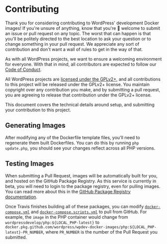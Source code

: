 # Contributing

Thank you for considering contributing to WordPress' development Docker images! If you're unsure of anything, know that you're 💯 welcome to submit an issue or pull request on any topic. The worst that can happen is that you'll be politely directed to the best location to ask your question or to change something in your pull request. We appreciate any sort of contribution and don't want a wall of rules to get in the way of that.

As with all WordPress projects, we want to ensure a welcoming environment for everyone. With that in mind, all contributors are expected to follow our [Code of Conduct](/CODE_OF_CONDUCT.md).

All WordPress projects are [licensed under the GPLv2+](/LICENSE), and all contributions to this project will be released under the GPLv2+ license. You maintain copyright over any contribution you make, and by submitting a pull request, you are agreeing to release that contribution under the GPLv2+ license.

This document covers the technical details around setup, and submitting your contribution to this project.

## Generating Images

After modifying any of the Dockerfile template files, you'll need to regenerate them built Dockerfiles. You can do this by running `php update.php`, you should see your changes reflect across all PHP versions.

## Testing Images

When submitting a Pull Request, images will be automatically built for you, and hosted on the GitHub Package Registry. As this service is currently in beta, you will need to login to the package registry, even for pulling images. You can read more about this in the [GitHub Package Registry documentation](https://help.github.com/en/articles/configuring-docker-for-use-with-github-package-registry).

Once Travis finishes building all of these packages, you can modify [`docker-compose.yml`](WordPress/wordpress-develop/tools/local-env/docker-compose.yml) and [`docker-compose.scripts.yml`](WordPress/wordpress-develop/tools/local-env/docker-compose.scripts.yml) to pull from GitHub. For example, the `image` in the PHP container would change from `wordpressdevelop/php:${LOCAL_PHP-latest}` to `docker.pkg.github.com/wordpress/wpdev-docker-images/php:${LOCAL_PHP-latest}-PR_NUMBER`, where `PR_NUMBER` is the number of the Pull Request you submitted.
